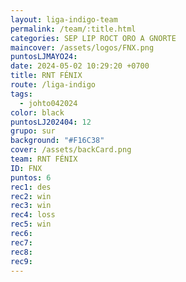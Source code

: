 ```yaml
---
layout: liga-indigo-team
permalink: /team/:title.html
categories: SEP LIP ROCT ORO A GNORTE
maincover: /assets/logos/FNX.png
puntosLJMAYO24: 
date: 2024-05-02 10:29:20 +0700
title: RNT FÉNIX
route: /liga-indigo
tags:
  - johto042024
color: black
puntosLJ202404: 12
grupo: sur
background: "#F16C38"
cover: /assets/backCard.png
team: RNT FÉNIX
ID: FNX
puntos: 6
rec1: des
rec2: win
rec3: win
rec4: loss
rec5: win
rec6: 
rec7: 
rec8: 
rec9:
---
```

